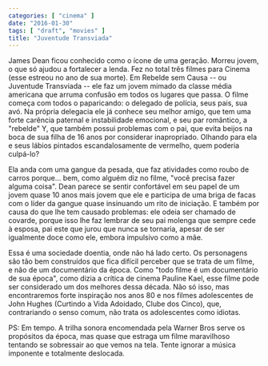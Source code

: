 ```yaml
---
categories: [ "cinema" ]
date: "2016-01-30"
tags: [ "draft", "movies" ]
title: "Juventude Transviada"
---
```

James Dean ficou conhecido como o ícone de uma geração. Morreu jovem, o
que só ajudou a fortalecer a lenda. Fez no total três filmes para Cinema
(esse estreou no ano de sua morte). Em Rebelde sem Causa -- ou Juventude
Transviada -- ele faz um jovem mimado da classe média americana que
arruma confusão em todos os lugares que passa. O filme começa com todos
o paparicando: o delegado de polícia, seus pais, sua avó. Na própria
delegacia ele já conhece seu melhor amigo, que tem uma forte carência
paternal e instabilidade emocional, e seu par romântico, a "rebelde" Y,
que também possui problemas com o pai, que evita beijos na boca de sua
filha de 16 anos por considerar inapropriado. Olhando para ela e seus
lábios pintados escandalosamente de vermelho, quem poderia culpá-lo?

Ela anda com uma gangue da pesada, que faz atividades como roubo de
carros porque... bem, como alguém diz no filme, "você precisa fazer
alguma coisa". Dean parece se sentir confortável em seu papel de um jovem
quase 10 anos mais jovem que ele e participa de uma briga de facas com o
líder da gangue quase insinuando um rito de iniciação. E também por
causa do que lhe tem causado problemas: ele odeia ser chamado de covarde,
porque isso lhe faz lembrar de seu pai molenga que sempre cede à esposa,
pai este que jurou que nunca se tornaria, apesar de ser igualmente doce
como ele, embora impulsivo como a mãe.

Essa é uma sociedade doentia, onde não há lado certo. Os personagens
são tão bem construídos que fica difícil perceber que se trata de
um filme, e não de um documentário da época. Como "todo filme é um
documentário de sua época", como dizia a crítica de cinema Pauline
Kael, esse filme pode ser considerado um dos melhores dessa década. Não
só isso, mas encontraremos forte inspiração nos anos 80 e nos filmes
adolescentes de John Hughes (Curtindo a Vida Adoidado, Clube dos Cinco),
que, contrariando o senso comum, não trata os adolescentes como idiotas.

PS: Em tempo. A trilha sonora encomendada pela Warner Bros serve
os propósitos da época, mas quase que estraga um filme maravilhoso
tentando se sobressair ao que vemos na tela. Tente ignorar a música
imponente e totalmente deslocada.
